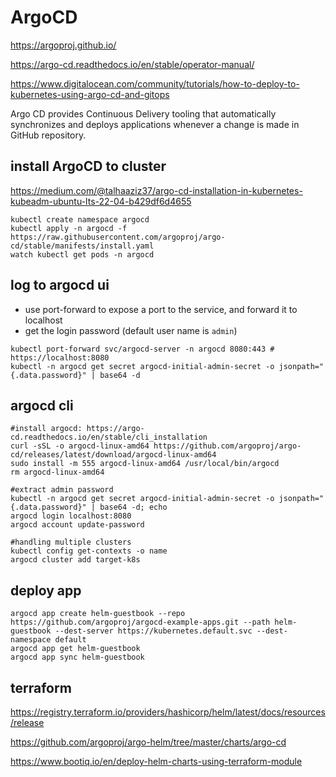 # ArgoCD
https://argoproj.github.io/

https://argo-cd.readthedocs.io/en/stable/operator-manual/

https://www.digitalocean.com/community/tutorials/how-to-deploy-to-kubernetes-using-argo-cd-and-gitops

Argo CD provides Continuous Delivery tooling that automatically synchronizes and deploys applications whenever a change is made in GitHub repository.

## install ArgoCD to cluster
https://medium.com/@talhaaziz37/argo-cd-installation-in-kubernetes-kubeadm-ubuntu-lts-22-04-b429df6d4655
```
kubectl create namespace argocd
kubectl apply -n argocd -f https://raw.githubusercontent.com/argoproj/argo-cd/stable/manifests/install.yaml
watch kubectl get pods -n argocd
```

## log to argocd ui
- use port-forward to expose a port to the service, and forward it to localhost
- get the login password (default user name is `admin`)
```
kubectl port-forward svc/argocd-server -n argocd 8080:443 # https://localhost:8080
kubectl -n argocd get secret argocd-initial-admin-secret -o jsonpath="{.data.password}" | base64 -d
```

## argocd cli
```
#install argocd: https://argo-cd.readthedocs.io/en/stable/cli_installation
curl -sSL -o argocd-linux-amd64 https://github.com/argoproj/argo-cd/releases/latest/download/argocd-linux-amd64
sudo install -m 555 argocd-linux-amd64 /usr/local/bin/argocd
rm argocd-linux-amd64

#extract admin password
kubectl -n argocd get secret argocd-initial-admin-secret -o jsonpath="{.data.password}" | base64 -d; echo
argocd login localhost:8080
argocd account update-password

#handling multiple clusters
kubectl config get-contexts -o name
argocd cluster add target-k8s
```

## deploy app
```
argocd app create helm-guestbook --repo https://github.com/argoproj/argocd-example-apps.git --path helm-guestbook --dest-server https://kubernetes.default.svc --dest-namespace default
argocd app get helm-guestbook
argocd app sync helm-guestbook
```

## terraform
https://registry.terraform.io/providers/hashicorp/helm/latest/docs/resources/release

https://github.com/argoproj/argo-helm/tree/master/charts/argo-cd

https://www.bootiq.io/en/deploy-helm-charts-using-terraform-module
